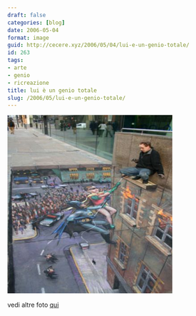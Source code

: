 ```yaml
---
draft: false
categories: [blog]
date: 2006-05-04
format: image
guid: http://cecere.xyz/2006/05/04/lui-e-un-genio-totale/
id: 263
tags:
- arte
- genio
- ricreazione
title: lui è un genio totale
slug: /2006/05/lui-e-un-genio-totale/
---
```


![](../../../assets/img/post/2006/madonnario_geniale.jpg)

vedi altre foto [qui](http://www.repubblica.it/2005/j/gallerie/gente/madonnaro/madonnaro.html)
